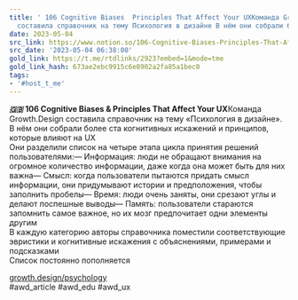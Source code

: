 ```yaml
---
title: ' 106 Cognitive Biases  Principles That Affect Your UXКоманда GrowthDesign
  составила справочник на тему Психология в дизайне В нём они собрали более ст'
date: 2023-05-04
src_link: https://www.notion.so/106-Cognitive-Biases-Principles-That-Affect-Your-UX-Growth-Design-2aa099edaf2d421985e8f9706406c32c
src_date: '2023-05-04 06:38:00'
gold_link: https://t.me/rtdlinks/2923?embed=1&mode=tme
gold_link_hash: 673ae2ebc9915c6e8902a2fa85a1bec0
tags:
- '#host_t_me'
---
```


***🇬🇧*** **106 Cognitive Biases & Principles That Affect Your UX**Команда Growth.Design составила справочник на тему «Психология в дизайне». В нём они собрали более ста когнитивных искажений и принципов, которые влияют на UX  
Они разделили список на четыре этапа цикла принятия решений пользователями:— Информация: люди не обращают внимания на огромное количество информации, даже когда она может быть для них важна— Смысл: когда пользователи пытаются придать смысл информации, они придумывают истории и предположения, чтобы заполнить пробелы— Время: люди очень заняты, они срезают углы и делают поспешные выводы— Память: пользователи стараются запомнить самое важное, но их мозг предпочитает одни элементы другим  
В каждую категорию авторы справочника поместили соответствующие эвристики и когнитивные искажения с объяснениями, примерами и подсказками  
Список постоянно пополняется  
  
[growth.design/psychology](http://growth.design/psychology)  
#awd\_article #awd\_edu #awd\_ux